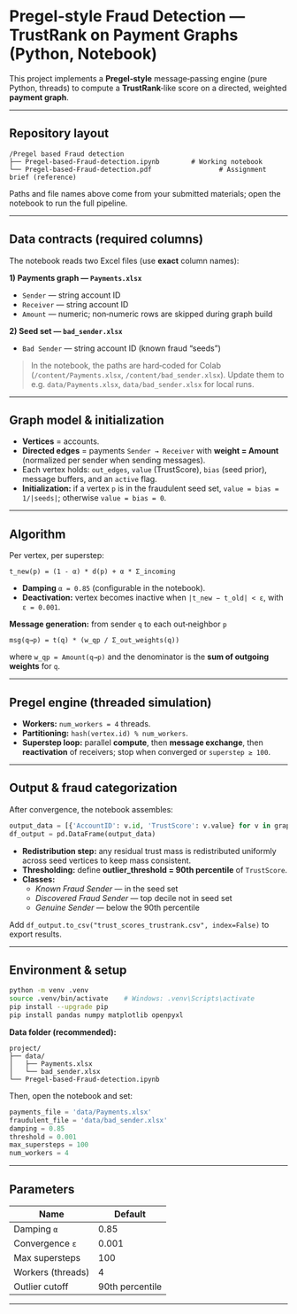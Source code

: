 
# Pregel‑style Fraud Detection — TrustRank on Payment Graphs (Python, Notebook)

This project implements a **Pregel‑style** message‑passing engine (pure Python, threads) to compute a **TrustRank**‑like score on a directed, weighted **payment graph**.  

---

## Repository layout

```
/Pregel based Fraud detection
├── Pregel-based-Fraud-detection.ipynb        # Working notebook
└── Pregel-based-Fraud-detection.pdf                 # Assignment brief (reference)
```
Paths and file names above come from your submitted materials; open the notebook to run the full pipeline. 

---

## Data contracts (required columns)

The notebook reads two Excel files (use **exact** column names):

**1) Payments graph — `Payments.xlsx`**
- `Sender` — string account ID  
- `Receiver` — string account ID  
- `Amount` — numeric; non‑numeric rows are skipped during graph build

**2) Seed set — `bad_sender.xlsx`**
- `Bad Sender` — string account ID (known fraud “seeds”)  

> In the notebook, the paths are hard‑coded for Colab (`/content/Payments.xlsx`, `/content/bad_sender.xlsx`). Update them to e.g. `data/Payments.xlsx`, `data/bad_sender.xlsx` for local runs. 

---

## Graph model & initialization 

- **Vertices** = accounts.  
- **Directed edges** = payments `Sender → Receiver` with **weight = Amount** (normalized per sender when sending messages).  
- Each vertex holds: `out_edges`, `value` (TrustScore), `bias` (seed prior), message buffers, and an `active` flag.  
- **Initialization:** if a vertex `p` is in the fraudulent seed set, `value = bias = 1/|seeds|`; otherwise `value = bias = 0`. 

---

## Algorithm 

Per vertex, per superstep:

```
t_new(p) = (1 - α) * d(p) + α * Σ_incoming
```
- **Damping** `α = 0.85` (configurable in the notebook).  
- **Deactivation:** vertex becomes inactive when `|t_new − t_old| < ε`, with `ε = 0.001`. 

**Message generation:** from sender `q` to each out‑neighbor `p`

```
msg(q→p) = t(q) * (w_qp / Σ_out_weights(q))
```
where `w_qp = Amount(q→p)` and the denominator is the **sum of outgoing weights** for `q`. 

---

## Pregel engine (threaded simulation)

- **Workers:** `num_workers = 4` threads.  
- **Partitioning:** `hash(vertex.id) % num_workers`.  
- **Superstep loop:** parallel **compute**, then **message exchange**, then **reactivation** of receivers; stop when converged or `superstep ≥ 100`.  


---

## Output & fraud categorization

After convergence, the notebook assembles:

```python
output_data = [{'AccountID': v.id, 'TrustScore': v.value} for v in graph.values()]
df_output = pd.DataFrame(output_data)
```

- **Redistribution step:** any residual trust mass is redistributed uniformly across seed vertices to keep mass consistent.  
- **Thresholding:** define **outlier_threshold = 90th percentile** of `TrustScore`.  
- **Classes:**  
  - *Known Fraud Sender* — in the seed set  
  - *Discovered Fraud Sender* — top decile not in seed set  
  - *Genuine Sender* — below the 90th percentile  

Add `df_output.to_csv("trust_scores_trustrank.csv", index=False)` to export results. 

---

## Environment & setup

```bash
python -m venv .venv
source .venv/bin/activate    # Windows: .venv\Scripts\activate
pip install --upgrade pip
pip install pandas numpy matplotlib openpyxl
```

**Data folder (recommended):**
```
project/
├── data/
│   ├── Payments.xlsx
│   └── bad_sender.xlsx
└── Pregel-based-Fraud-detection.ipynb
```
Then, open the notebook and set:
```python
payments_file = 'data/Payments.xlsx'
fraudulent_file = 'data/bad_sender.xlsx'
damping = 0.85
threshold = 0.001
max_supersteps = 100
num_workers = 4
```

---

## Parameters 

| Name | Default |
|---|---|
| Damping `α` | 0.85 |
| Convergence `ε` | 0.001 |
| Max supersteps | 100 |
| Workers (threads) | 4 |
| Outlier cutoff | 90th percentile |

 

---


